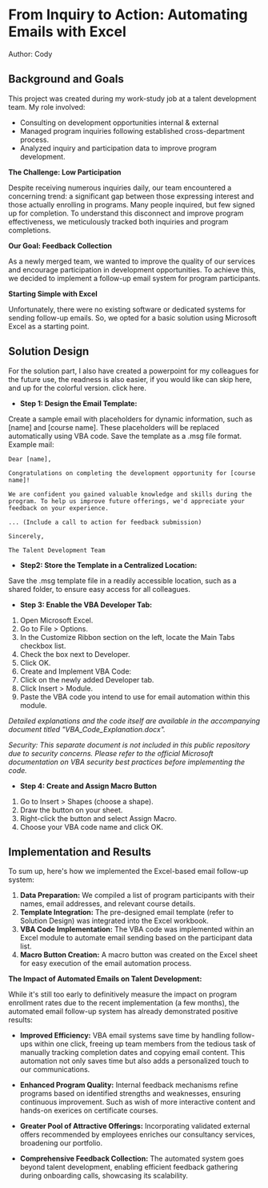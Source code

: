 # From Inquiry to Action: Automating Emails with Excel

Author: Cody

## Background and Goals
This project was created during my work-study job at a talent development team. My role involved:

* Consulting on development opportunities internal & external
* Managed program inquiries following established cross-department process.
* Analyzed inquiry and participation data to improve program development.

**The Challenge: Low Participation**

Despite receiving numerous inquiries daily, our team encountered a concerning trend: a significant gap between those expressing interest and those actually enrolling in programs. Many people inquired, but few signed up for completion. To understand this disconnect and improve program effectiveness, we meticulously tracked both inquiries and program completions.


**Our Goal: Feedback Collection**

As a newly merged team, we wanted to improve the quality of our services and encourage participation in development opportunities. To achieve this, we decided to implement a follow-up email system for program participants.

**Starting Simple with Excel**

Unfortunately, there were no existing software or dedicated systems for sending follow-up emails. So, we opted for a basic solution using Microsoft Excel as a starting point. 

## Solution Design

For the solution part, I also have created a powerpoint for my colleagues for the future use, the readness is also easier, if you would like can skip here, and up for the colorful version. click here.

* **Step 1: Design the Email Template:**

Create a sample email with placeholders for dynamic information, such as [name] and [course name]. These placeholders will be replaced automatically using VBA code. Save the template as a .msg file format.
Example mail:
``` 
Dear [name],

Congratulations on completing the development opportunity for [course name]!

We are confident you gained valuable knowledge and skills during the program. To help us improve future offerings, we'd appreciate your feedback on your experience. 

... (Include a call to action for feedback submission)

Sincerely,

The Talent Development Team
```
* **Step2: Store the Template in a Centralized Location:**

Save the .msg template file in a readily accessible location, such as a shared folder, to ensure easy access for all colleagues.

* **Step 3: Enable the VBA Developer Tab:**

1. Open Microsoft Excel.
2. Go to File > Options.
3. In the Customize Ribbon section on the left, locate the Main Tabs checkbox list.
4. Check the box next to Developer.
5. Click OK.
6. Create and Implement VBA Code:
7. Click on the newly added Developer tab.
8. Click Insert > Module.
9. Paste the VBA code you intend to use for email automation within this module.

_Detailed explanations and the code itself are available in the accompanying document titled "VBA_Code_Explanation.docx"._

_Security: This separate document is not included in this public repository due to security concerns. Please refer to the official Microsoft documentation on VBA security best practices before implementing the code._

* **Step 4: Create and Assign Macro Button**
  
1. Go to Insert > Shapes (choose a shape).
2. Draw the button on your sheet.
3. Right-click the button and select Assign Macro.
4. Choose your VBA code name and click OK.

## Implementation and Results

To sum up, here's how we implemented the Excel-based email follow-up system:

1. **Data Preparation:** We compiled a list of program participants with their names, email addresses, and relevant course details.
2. **Template Integration:** The pre-designed email template (refer to Solution Design) was integrated into the Excel workbook.
3. **VBA Code Implementation:** The VBA code was implemented within an Excel module to automate email sending based on the participant data list. 
4. **Macro Button Creation:** A macro button was created on the Excel sheet for easy execution of the email automation process.

**The Impact of Automated Emails on Talent Development:**

While it's still too early to definitively measure the impact on program enrollment rates due to the recent implementation (a few months), the automated email follow-up system has already demonstrated positive results:

* **Improved Efficiency:**  VBA email systems save time by handling follow-ups within one click, freeing up team members from the tedious task of manually tracking completion dates and copying email content. This automation not only saves time but also adds a personalized touch to our communications.
  
* **Enhanced Program Quality:** Internal feedback mechanisms refine programs based on identified strengths and weaknesses, ensuring continuous improvement. Such as wish of more interactive content and hands-on exerices on certificate courses.
  
* **Greater Pool of Attractive Offerings:**  Incorporating validated external offers recommended by employees enriches our consultancy services, broadening our portfolio. 

* **Comprehensive Feedback Collection:** The automated system goes beyond talent development, enabling efficient feedback gathering during onboarding calls, showcasing its scalability.





